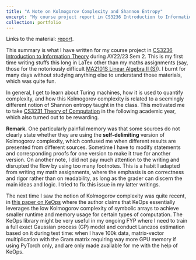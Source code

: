 ```yaml
---
title: "A Note on Kolmogorov Complexity and Shannon Entropy"
excerpt: "My course project report in CS3236 Introduction to Information Theory.<br/><img src='/images/kolmogorov_complexity_1.png'>"
collection: portfolio
---
```

Links to the material: [report](./CS3236_KolmogorovComplexity.pdf).

This summary is what I have written for my course project in [CS3236 Introduction to Information Theory](https://nusmods.com/courses/CS3236/introduction-to-information-theory) during AY22/23 Sem 2. This is my first time writing stuffs this long in LaTex other than my maths assignments (say, those for the notoriously difficult [MA2101S Linear Algebra II (S)](https://nusmods.com/courses/MA2101S/linear-algebra-ii-s)). I burnt for many days without studying anything else to understand those materials, which was quite fun. 

In general, I get to learn about Turing machines, how it is used to quantify complexity, and how this Kolmogorov complexity is related to a seemingly different notion of Shannon entropy taught in the class. This motivated me to take [CS3231 Theory of Computation](https://nusmods.com/courses/CS3231/theory-of-computation) in the following academic year, which also turned out to be rewarding.

**Remark.** One particularly painful memory was that some sources do not clearly state whether they are using the **self-delimiting** version of Kolmogorov complexity, which confused me when different results are presented from different sources. Sometime I have to modify statements and corresponding proofs for one version to make it true for another version. On another note, I did not pay much attention to the writing and disrupted the flow by using too many footnotes. This is a habit I adapted from writing my math assignments, where the emphasis is on correctness and rigor rather than on readability, as long as the grader can discern the main ideas and logic. I tried to fix this issue in my latter writings. 

The next time I saw the notion of Kolmogorov complexity was quite recent, in [this paper on KeOps](https://proceedings.neurips.cc/paper/2020/hash/a6292668b36ef412fa3c4102d1311a62-Abstract.html) where the author claims that KeOps essentially leverages the low Kolmogorov complexity of symbolic arrays to achieve smaller runtime and memory usage for certain types of computation. The KeOps library might be very useful in my ongoing FYP where I need to train a full exact Gaussian process (GP) model and conduct Lanczos estimation based on it during test time: when I have 100k data, matrix-vector multiplication with the Gram matrix requiring way more GPU memory if using PyTorch only, and are only made available for me with the help of KeOps.